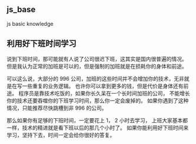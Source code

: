 ## js_base
js basic knowledge 
## 利用好下班时间学习
说到下班时间，那可能就有人说了公司很迟下班，这其实是国内很普遍的情况。
但是我认为正常的加班是可以的，但是强制的加班就是在损耗你的身体和前途。

可以这么说，大部分的 996 公司，加班的这些时间并不会增加你的技术，无非就是在写一些重复的业务逻辑。
也许你可以拿到更多的钱，但是代价是身体还有前途。
程序员是靠技术吃饭的，如果你长久呆在一个长时间加班的公司，
不能增长你的技术还要吞噬你的下班学习时间，那么你一定会废掉的。
如果你遇到了这种情况，只能推荐尽快跳槽到非 996 的公司。

那么如果你有足够的下班时间，一定要花上 1， 2 小时去学习，
上班大家基本都一样，技术的精进就是看下班以后的那几个小时了。
如果你能利用好下班时间来学习，坚持下去，时间一定会给你很好的答复。
